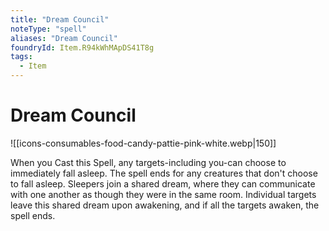 ```yaml
---
title: "Dream Council"
noteType: "spell"
aliases: "Dream Council"
foundryId: Item.R94kWhMApDS41T8g
tags:
  - Item
---
```


# Dream Council
![[icons-consumables-food-candy-pattie-pink-white.webp|150]]

When you Cast this Spell, any targets-including you-can choose to immediately fall asleep. The spell ends for any creatures that don't choose to fall asleep. Sleepers join a shared dream, where they can communicate with one another as though they were in the same room. Individual targets leave this shared dream upon awakening, and if all the targets awaken, the spell ends.
